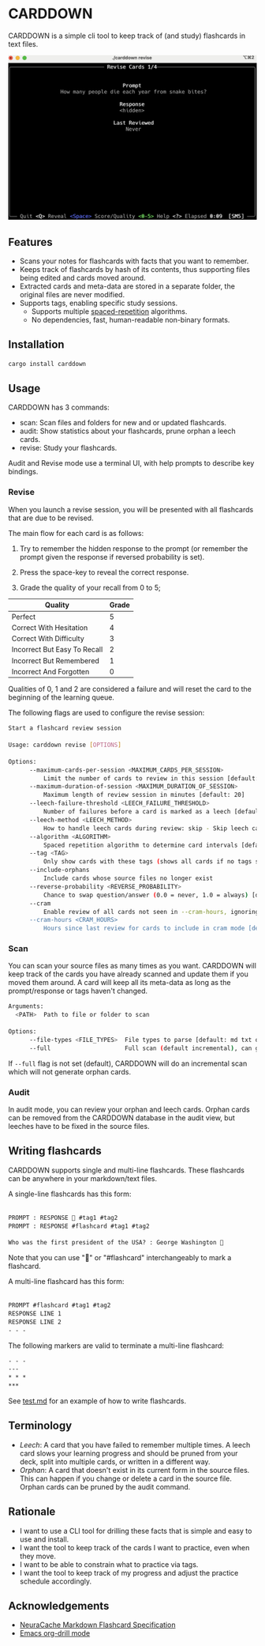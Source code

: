 # CARDDOWN

CARDDOWN is a simple cli tool to keep track of (and study) flashcards in text files.

![CARDDOWN](img/carddown.png)

## Features

- Scans your notes for flashcards with facts that you want to remember.
- Keeps track of flashcards by hash of its contents, thus supporting files being edited and cards moved around.
- Extracted cards and meta-data are stored in a separate folder, the original files are never modified.
- Supports tags, enabling specific study sessions.
  - Supports multiple [spaced-repetition](https://en.wikipedia.org/wiki/Spaced_repetition) algorithms.
  - No dependencies, fast, human-readable non-binary formats.

## Installation

```bash
cargo install carddown
```

## Usage

CARDDOWN has 3 commands:

- scan: Scan files and folders for new and or updated flashcards.
- audit: Show statistics about your flashcards, prune orphan a leech cards.
- revise: Study your flashcards.

Audit and Revise mode use a terminal UI, with help prompts to describe key bindings.

### Revise

When you launch a revise session, you will be presented with all flashcards that are due to be revised.

The main flow for each card is as follows:

1. Try to remember the hidden response to the prompt (or remember the prompt given the response if reversed probability is set).

2. Press the space-key to reveal the correct response.

3. Grade the quality of your recall from 0 to 5;

| Quality                      | Grade |
|------------------------------|-------|
| Perfect                      | 5     |
| Correct With Hesitation      | 4     |
| Correct With Difficulty      | 3     |
| Incorrect But Easy To Recall | 2     |
| Incorrect But  Remembered    | 1     |
| Incorrect And Forgotten      | 0     |

Qualities of 0, 1 and 2 are considered a failure and will reset the card to the beginning of the learning queue.

The following flags are used to configure the revise session:

```bash
Start a flashcard review session

Usage: carddown revise [OPTIONS]

Options:
      --maximum-cards-per-session <MAXIMUM_CARDS_PER_SESSION>
          Limit the number of cards to review in this session [default: 30]
      --maximum-duration-of-session <MAXIMUM_DURATION_OF_SESSION>
          Maximum length of review session in minutes [default: 20]
      --leech-failure-threshold <LEECH_FAILURE_THRESHOLD>
          Number of failures before a card is marked as a leech [default: 15]
      --leech-method <LEECH_METHOD>
          How to handle leech cards during review: skip - Skip leech cards entirely. warn - Show leech cards but display a warning [default: skip] [possible values: skip, warn]
      --algorithm <ALGORITHM>
          Spaced repetition algorithm to determine card intervals [default: sm5] [possible values: sm2, sm5, simple8]
      --tag <TAG>
          Only show cards with these tags (shows all cards if no tags specified)
      --include-orphans
          Include cards whose source files no longer exist
      --reverse-probability <REVERSE_PROBABILITY>
          Chance to swap question/answer (0.0 = never, 1.0 = always) [default: 0]
      --cram
          Enable review of all cards not seen in --cram-hours, ignoring intervals Note: Reviews in cram mode don't affect card statistics
      --cram-hours <CRAM_HOURS>
          Hours since last review for cards to include in cram mode [default: 12]
```

### Scan

You can scan your source files as many times as you want. CARDDOWN will keep track of the cards you have already scanned and update them if you moved them around. A card will keep all its meta-data as long as the prompt/response or tags haven't changed.

```bash
Arguments:
  <PATH>  Path to file or folder to scan

Options:
      --file-types <FILE_TYPES>  File types to parse [default: md txt org]
      --full                     Full scan (default incremental), can generate orphansUsage: carddown scan [OPTIONS]
```

If `--full` flag is not set (default), CARDDOWN will do an incremental scan which will not generate orphan cards.

### Audit

In audit mode, you can review your orphan and leech cards. Orphan cards can be removed from the CARDDOWN database in the audit view, but leeches have to be fixed in the source files.

## Writing flashcards

CARDDOWN supports single and multi-line flashcards. These flashcards can be anywhere in your markdown/text files.

A single-line flashcards has this form:

```markdown

PROMPT : RESPONSE 🧠 #tag1 #tag2
PROMPT : RESPONSE #flashcard #tag1 #tag2

Who was the first president of the USA? : George Washington 🧠
```

Note that you can use "🧠" or "#flashcard" interchangeably to mark a flashcard.

A multi-line flashcard has this form:

```markdown

PROMPT #flashcard #tag1 #tag2
RESPONSE LINE 1
RESPONSE LINE 2
- - -
```

The following markers are valid to terminate a multi-line flashcard:

```markdown
- - -
---
* * *
***
```

See [test.md](tests/test.md) for an example of how to write flashcards.

## Terminology

- *Leech*:
    A card that you have failed to remember multiple times. A leech card slows your learning progress
    and should be pruned from your deck, split into multiple cards, or written in a different way.
- *Orphan*:
    A card that doesn't exist in its current form in the source files. This can happen if you
    change or delete a card in the source file. Orphan cards can be pruned by the audit command.

## Rationale

- I want to use a CLI tool for drilling these facts that is simple and easy to use and install.
- I want the tool to keep track of the cards I want to practice, even when they move.
- I want to be able to constrain what to practice via tags.
- I want the tool to keep track of my progress and adjust the practice schedule accordingly.

## Acknowledgements

- [NeuraCache Markdown Flashcard Specification](https://github.com/NeuraCache/markdown-flashcards-spaced-repetition)
- [Emacs org-drill mode](https://gitlab.com/phillord/org-drill/)

